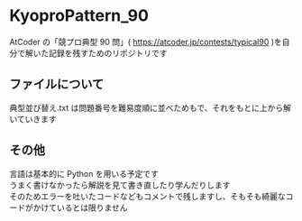 # KyoproPattern_90

AtCoder の「競プロ典型 90 問」( https://atcoder.jp/contests/typical90 )を自分で解いた記録を残すためのリポジトリです

## ファイルについて

典型並び替え.txt は問題番号を難易度順に並べためもで、それをもとに上から解いていきます

## その他

言語は基本的に Python を用いる予定です<br>
うまく書けなかったら解説を見て書き直したり学んだりします<br>
そのためエラーを吐いたコードなどもコメントで残しますし、そもそも綺麗なコードがかけているとは限りません
